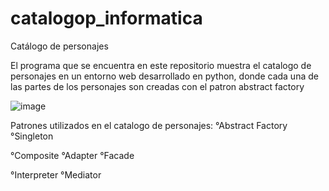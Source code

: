# catalogop_informatica
Catálogo de personajes

El programa que se encuentra en este repositorio muestra el catalogo de personajes en un entorno web desarrollado en python, donde cada una de las partes de los personajes son creadas con el patron abstract factory

![image](https://user-images.githubusercontent.com/46091084/114323345-5a1ff280-9aea-11eb-9889-43f699b5ed67.png)


Patrones utilizados en el catalogo de personajes:
°Abstract Factory
°Singleton

°Composite
°Adapter
°Facade

°Interpreter
°Mediator

